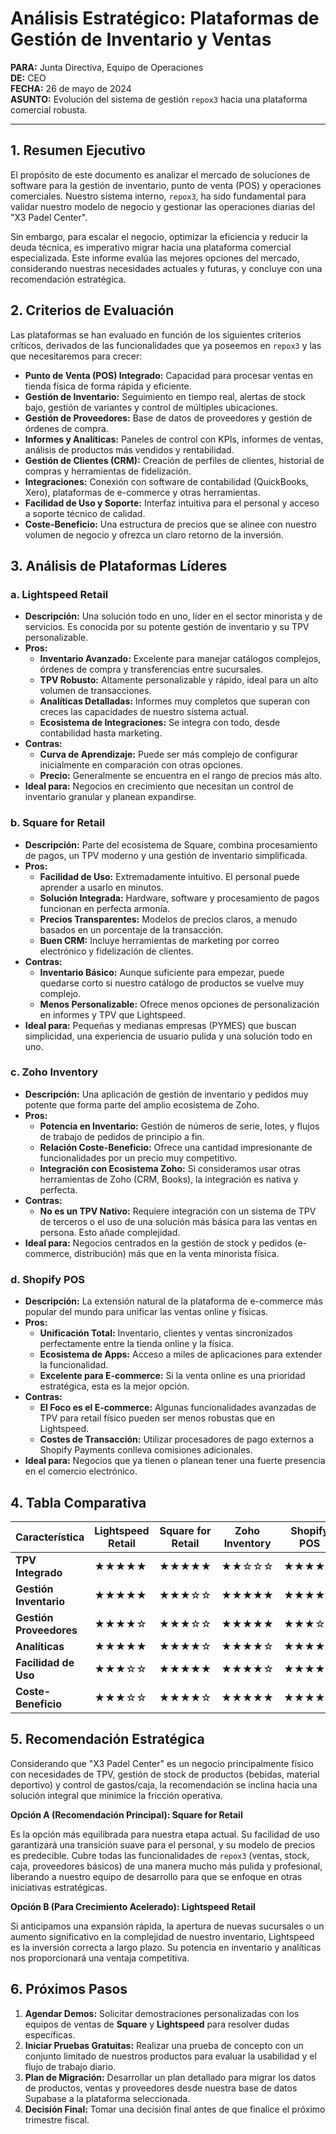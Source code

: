 # Análisis Estratégico: Plataformas de Gestión de Inventario y Ventas

**PARA:** Junta Directiva, Equipo de Operaciones  
**DE:** CEO  
**FECHA:** 26 de mayo de 2024  
**ASUNTO:** Evolución del sistema de gestión `repox3` hacia una plataforma comercial robusta.

---

## 1. Resumen Ejecutivo

El propósito de este documento es analizar el mercado de soluciones de software para la gestión de inventario, punto de venta (POS) y operaciones comerciales. Nuestro sistema interno, `repox3`, ha sido fundamental para validar nuestro modelo de negocio y gestionar las operaciones diarias del "X3 Padel Center".

Sin embargo, para escalar el negocio, optimizar la eficiencia y reducir la deuda técnica, es imperativo migrar hacia una plataforma comercial especializada. Este informe evalúa las mejores opciones del mercado, considerando nuestras necesidades actuales y futuras, y concluye con una recomendación estratégica.

## 2. Criterios de Evaluación

Las plataformas se han evaluado en función de los siguientes criterios críticos, derivados de las funcionalidades que ya poseemos en `repox3` y las que necesitaremos para crecer:

- **Punto de Venta (POS) Integrado:** Capacidad para procesar ventas en tienda física de forma rápida y eficiente.
- **Gestión de Inventario:** Seguimiento en tiempo real, alertas de stock bajo, gestión de variantes y control de múltiples ubicaciones.
- **Gestión de Proveedores:** Base de datos de proveedores y gestión de órdenes de compra.
- **Informes y Analíticas:** Paneles de control con KPIs, informes de ventas, análisis de productos más vendidos y rentabilidad.
- **Gestión de Clientes (CRM):** Creación de perfiles de clientes, historial de compras y herramientas de fidelización.
- **Integraciones:** Conexión con software de contabilidad (QuickBooks, Xero), plataformas de e-commerce y otras herramientas.
- **Facilidad de Uso y Soporte:** Interfaz intuitiva para el personal y acceso a soporte técnico de calidad.
- **Coste-Beneficio:** Una estructura de precios que se alinee con nuestro volumen de negocio y ofrezca un claro retorno de la inversión.

## 3. Análisis de Plataformas Líderes

### a. Lightspeed Retail

- **Descripción:** Una solución todo en uno, líder en el sector minorista y de servicios. Es conocida por su potente gestión de inventario y su TPV personalizable.
- **Pros:**
    - **Inventario Avanzado:** Excelente para manejar catálogos complejos, órdenes de compra y transferencias entre sucursales.
    - **TPV Robusto:** Altamente personalizable y rápido, ideal para un alto volumen de transacciones.
    - **Analíticas Detalladas:** Informes muy completos que superan con creces las capacidades de nuestro sistema actual.
    - **Ecosistema de Integraciones:** Se integra con todo, desde contabilidad hasta marketing.
- **Contras:**
    - **Curva de Aprendizaje:** Puede ser más complejo de configurar inicialmente en comparación con otras opciones.
    - **Precio:** Generalmente se encuentra en el rango de precios más alto.
- **Ideal para:** Negocios en crecimiento que necesitan un control de inventario granular y planean expandirse.

### b. Square for Retail

- **Descripción:** Parte del ecosistema de Square, combina procesamiento de pagos, un TPV moderno y una gestión de inventario simplificada.
- **Pros:**
    - **Facilidad de Uso:** Extremadamente intuitivo. El personal puede aprender a usarlo en minutos.
    - **Solución Integrada:** Hardware, software y procesamiento de pagos funcionan en perfecta armonía.
    - **Precios Transparentes:** Modelos de precios claros, a menudo basados en un porcentaje de la transacción.
    - **Buen CRM:** Incluye herramientas de marketing por correo electrónico y fidelización de clientes.
- **Contras:**
    - **Inventario Básico:** Aunque suficiente para empezar, puede quedarse corto si nuestro catálogo de productos se vuelve muy complejo.
    - **Menos Personalizable:** Ofrece menos opciones de personalización en informes y TPV que Lightspeed.
- **Ideal para:** Pequeñas y medianas empresas (PYMES) que buscan simplicidad, una experiencia de usuario pulida y una solución todo en uno.

### c. Zoho Inventory

- **Descripción:** Una aplicación de gestión de inventario y pedidos muy potente que forma parte del amplio ecosistema de Zoho.
- **Pros:**
    - **Potencia en Inventario:** Gestión de números de serie, lotes, y flujos de trabajo de pedidos de principio a fin.
    - **Relación Coste-Beneficio:** Ofrece una cantidad impresionante de funcionalidades por un precio muy competitivo.
    - **Integración con Ecosistema Zoho:** Si consideramos usar otras herramientas de Zoho (CRM, Books), la integración es nativa y perfecta.
- **Contras:**
    - **No es un TPV Nativo:** Requiere integración con un sistema de TPV de terceros o el uso de una solución más básica para las ventas en persona. Esto añade complejidad.
- **Ideal para:** Negocios centrados en la gestión de stock y pedidos (e-commerce, distribución) más que en la venta minorista física.

### d. Shopify POS

- **Descripción:** La extensión natural de la plataforma de e-commerce más popular del mundo para unificar las ventas online y físicas.
- **Pros:**
    - **Unificación Total:** Inventario, clientes y ventas sincronizados perfectamente entre la tienda online y la física.
    - **Ecosistema de Apps:** Acceso a miles de aplicaciones para extender la funcionalidad.
    - **Excelente para E-commerce:** Si la venta online es una prioridad estratégica, esta es la mejor opción.
- **Contras:**
    - **El Foco es el E-commerce:** Algunas funcionalidades avanzadas de TPV para retail físico pueden ser menos robustas que en Lightspeed.
    - **Costes de Transacción:** Utilizar procesadores de pago externos a Shopify Payments conlleva comisiones adicionales.
- **Ideal para:** Negocios que ya tienen o planean tener una fuerte presencia en el comercio electrónico.

## 4. Tabla Comparativa

| Característica         | Lightspeed Retail | Square for Retail | Zoho Inventory | Shopify POS       |
| ---------------------- | ----------------- | ----------------- | -------------- | ----------------- |
| **TPV Integrado**      | ★★★★★             | ★★★★★             | ★★☆☆☆          | ★★★★☆             |
| **Gestión Inventario** | ★★★★★             | ★★★☆☆             | ★★★★★          | ★★★★☆             |
| **Gestión Proveedores**| ★★★★☆             | ★★★☆☆             | ★★★★★          | ★★★☆☆             |
| **Analíticas**         | ★★★★★             | ★★★★☆             | ★★★★☆          | ★★★★☆             |
| **Facilidad de Uso**   | ★★★☆☆             | ★★★★★             | ★★★★☆          | ★★★★★             |
| **Coste-Beneficio**    | ★★★☆☆             | ★★★★☆             | ★★★★★          | ★★★★☆             |

## 5. Recomendación Estratégica

Considerando que "X3 Padel Center" es un negocio principalmente físico con necesidades de TPV, gestión de stock de productos (bebidas, material deportivo) y control de gastos/caja, la recomendación se inclina hacia una solución integral que minimice la fricción operativa.

**Opción A (Recomendación Principal): Square for Retail**

Es la opción más equilibrada para nuestra etapa actual. Su facilidad de uso garantizará una transición suave para el personal, y su modelo de precios es predecible. Cubre todas las funcionalidades de `repox3` (ventas, stock, caja, proveedores básicos) de una manera mucho más pulida y profesional, liberando a nuestro equipo de desarrollo para que se enfoque en otras iniciativas estratégicas.

**Opción B (Para Crecimiento Acelerado): Lightspeed Retail**

Si anticipamos una expansión rápida, la apertura de nuevas sucursales o un aumento significativo en la complejidad de nuestro inventario, Lightspeed es la inversión correcta a largo plazo. Su potencia en inventario y analíticas nos proporcionará una ventaja competitiva.

## 6. Próximos Pasos

1.  **Agendar Demos:** Solicitar demostraciones personalizadas con los equipos de ventas de **Square** y **Lightspeed** para resolver dudas específicas.
2.  **Iniciar Pruebas Gratuitas:** Realizar una prueba de concepto con un conjunto limitado de nuestros productos para evaluar la usabilidad y el flujo de trabajo diario.
3.  **Plan de Migración:** Desarrollar un plan detallado para migrar los datos de productos, ventas y proveedores desde nuestra base de datos Supabase a la plataforma seleccionada.
4.  **Decisión Final:** Tomar una decisión final antes de que finalice el próximo trimestre fiscal.